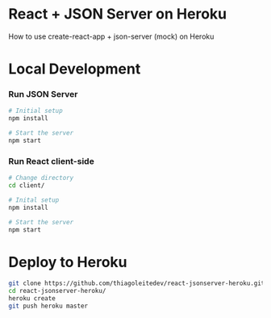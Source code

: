 # React + JSON Server on Heroku
How to use create-react-app + json-server (mock) on Heroku 

# Local Development

### Run JSON Server
```bash
# Initial setup
npm install

# Start the server
npm start 
```

### Run React client-side
```bash
# Change directory
cd client/

# Inital setup
npm install

# Start the server
npm start
```

# Deploy to Heroku
```bash
git clone https://github.com/thiagoleitedev/react-jsonserver-heroku.git
cd react-jsonserver-heroku/
heroku create
git push heroku master
```
